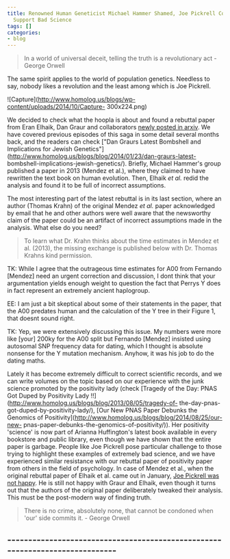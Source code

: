 ```yaml
---
title: Renowned Human Geneticist Michael Hammer Shamed, Joe Pickrell Continues to
  Support Bad Science
tags: []
categories:
- blog
---
```

> In a world of universal deceit, telling the truth is a revolutionary act -
George Orwell
<!--more-->

The same spirit applies to the world of population genetics. Needless to say,
nobody likes a revolution and the least among which is Joe Pickrell.

![Capture](http://www.homolog.us/blogs/wp-content/uploads/2014/10/Capture-
300x224.png)

We decided to check what the hoopla is about and found a rebuttal paper from
Eran Elhaik, Dan Graur and collaborators [newly posted in
arxiv](http://arxiv.org/abs/1410.3972). We have covered previous episodes of
this saga in some detail several months back, and the readers can check ["Dan
Graurs Latest Bombshell and Implications for Jewish
Genetics"](http://www.homolog.us/blogs/blog/2014/01/23/dan-graurs-latest-
bombshell-implications-jewish-genetics/). Briefly, Michael Hammer's group
published a paper in 2013 (Mendez et al.), where they claimed to have
rewritten the text book on human evolution. Then, Elhaik _et al._ redid the
analysis and found it to be full of incorrect assumptions.

The most interesting part of the latest rebuttal is in its last section, where
an author (Thomas Krahn) of the original Mendez _et al._ paper acknowledged by
email that he and other authors were well aware that the newsworthy claim of
the paper could be an artifact of incorrect assumptions made in the analysis.
What else do you need?

> To learn what Dr. Krahn thinks about the time estimates in Mendez et al.
(2013), the missing exchange is published below with Dr. Thomas Krahns kind
permission.

TK: While I agree that the outrageous time estimates for A00 from Fernando
[Mendez] need an urgent correction and discussion, I dont think that your
argumentation yields enough weight to question the fact that Perrys Y does in
fact represent an extremely ancient haplogroup.

EE: I am just a bit skeptical about some of their statements in the paper,
that the A00 predates human and the calculation of the Y tree in their Figure
1, that doesnt sound right.

TK: Yep, we were extensively discussing this issue. My numbers were more like
[your] 200ky for the A00 split but Fernando [Mendez] insisted using autosomal
SNP frequency data for dating, which I thought is absolute nonsense for the Y
mutation mechanism. Anyhow, it was his job to do the dating maths.

Lately it has become extremely difficult to correct scientific records, and we
can write volumes on the topic based on our experience with the junk science
promoted by the positivity lady (check [Tragedy of the Day: PNAS Got Duped by
Positivity Lady !!](http://www.homolog.us/blogs/blog/2013/08/05/tragedy-of-
the-day-pnas-got-duped-by-positivity-lady/), [Our New PNAS Paper Debunks the
Genomics of Positivity](http://www.homolog.us/blogs/blog/2014/08/25/our-new-
pnas-paper-debunks-the-genomics-of-positivity/)). Her positivity 'science' is
now part of Arianna Huffington's latest book available in every bookstore and
public library, even though we have shown that the entire paper is garbage.
People like Joe Pickrell pose particular challenge to those trying to
highlight these examples of extremely bad science, and we have experienced
similar resistance with our rebuttal paper of positivity paper from others in
the field of psychology. In case of Mendez et al., when the original rebuttal
paper of Elhaik et al. came out in January, [Joe Pickrell was not
happy](http://www.homolog.us/blogs/blog/2014/02/12/lior-pachter-exposes/). He
is still not happy with Graur and Elhaik, even though it turns out that the
authors of the original paper deliberately tweaked their analysis. This must
be the post-modern way of finding truth.

> There is no crime, absolutely none, that cannot be condoned when 'our' side
commits it. - George Orwell

\-----------------------------------------------------------------------------
---------------------------------------
